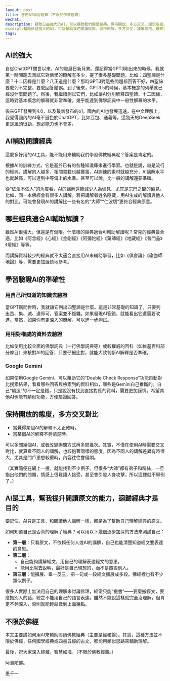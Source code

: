 ```yaml
---
layout: post
title: 善用AI學習經典（不限於佛教經典）
wechat: 
description: 藉助日益強大的AI，可以輔助我們閱讀經典。保持開放，多方交叉，謹慎取捨。最終可以幫助我們，更加高效地閱讀經典。
excerpt:藉助日益強大的AI，可以輔助我們閱讀經典。保持開放，多方交叉，謹慎取捨。最終可以幫助我們，更加高效地閱讀經典。
tags:
---
```


## AI的強大

自從ChatGPT問世以來，AI的發展日新月異。還記得當GPT3剛出來的時候，我就第一時間跑去測試它對佛學的瞭解有多少，提了很多基礎問題，比如：四聖諦是什麼？十二因緣是什麼？八正道是什麼？那時GPT3對這些問題都回答不好，四聖諦要麼列不完整，要麼回答錯誤。到了後來，GPT3.5的時候，基本概念的列舉就已經沒什麼問題了。然後，我繼續測試它們，比如讓AI分別解釋四聖諦、十二因緣，這時對基本概念的解釋就非常準確，幾乎能達到佛學詞典中一般性解釋的水平。

後來GPT發展到4.0，以及最新發布的o1。國內的AI也發展迅速，在中文理解上，我覺得國內的AI毫不遜色於ChatGPT，比如豆包、通義等。這幾天的DeepSeek更是風頭很勁，想必能力也不會差。

## AI輔助閱讀經典

這麼多好用的AI工具，能不能用來輔助我們學習佛教經典呢？答案是肯定的。

根據AI的訓練方式，它是基於已有的各種知識庫來進行學習。也就是說，越是流行的經典，講解的人越多，相關書籍也越豐富，AI訓練的素材就越充分，AI講解水平也就越高，可以達到中等偏上的水準。甚至可以說，比一般的講解還要準確。

從“依法不依人”的角度看，AI的講解還能減少人為偏見，尤其是宗門之間的偏見。比如，同一本佛經會有很多人講解。若把講解者姓名隱藏，用AI生成的解讀與他人的對比，可能會發現AI的講解比一些有名的“大師”“仁波切”更符合經典原意。

## 哪些經典適合AI輔助解讀？

雖然AI很強大，但還是有侷限。什麼樣的經典適合AI輔助解讀呢？常見的經典最合適，比如《阿含經》《心經》《金剛經》《阿彌陀經》《藥師經》《地藏經》《普門品》《壇經》等等。

而講解資料較少的經典就不太適合直接用AI來輔助學習，比如《俱舍論》《瑜伽師地論》等，需要更加謹慎地參考。

## 學習驗證AI的準確性

### 用自己所知道的知識去驗證
當GPT剛問世時，我就讓它列出四聖諦是什麼。這是非常基礎的知識了，只要列出苦、集、滅、道即可，答案並不複雜。如果發現AI答錯，就能看出它還需要改進。當然，如果你有更深入的瞭解，可以進一步測試。

### 用相對權威的資料去驗證
比如使用比較全面的佛學詞典（一行佛學詞典等）或較權威的百科（如維基百科部分條目）來核對AI的回答，只要仔細比對，就能大致判斷AI解釋是否準確。

### Google Gemini
如果使用Google Gemini，可以藉助它的“Double Check Response”功能自動對比搜索結果，看看哪些回答與檢索到的資料相似，哪些是Gemini自己推斷的。自己“編造”的不一定是錯，只是說沒有找到直接對應的資料，需要更加謹慎。希望其他AI也能有類似功能，方便驗證回答。

## 保持開放的態度，多方交叉對比

- 當覺得某個AI的解釋不太正確時。  
- 當某個AI的解釋不夠清楚時。  

可以多問幾個AI，或者改變詢問方式再多問幾次。其實，不僅在使用AI時需要交叉對比，就算看不同人的講解，也該抱著同樣的態度。因為不同人的講解差異有時很大，尤其是門戶思想較重時，內容往往會偏頗。

（其實隨便在網上一搜，就能找到不少例子。但很多“大師”都有弟子和粉絲，一旦指出他們的問題，情感上很難讓人接受，甚至會引發人身攻擊，所以這裡就不舉例了。）

## AI是工具，幫我提升閱讀原文的能力，迴歸經典才是目的

要記住，AI只是工具，和閱讀他人講解一樣，都是為了幫助自己理解經典的原文。

如何知道自己是否真的理解了經典？可以用以下幾個逐步加深的方法來測試自己：

* **第一層**：只看原文，不依賴任何人或AI的講解，自己也能清楚知道經文要表達的意思。  
* **第二層**：  
  - 自己能夠講解經文，用自己的理解表達經文的意思。  
  - 能用比喻去說明，最好是自己現想的，而不是照搬別人。  
* **第三層**：能擴展、舉一反三，把一句或一段經文擴展成多段。佛經裡也有不少類似例子。

很多人實際上無法用自己的理解來討論佛理，經常只能“搬書”——要麼搬經文，要麼搬別人的話，總之不能用自己的語言表達。雖然不能說這樣就完全沒理解，但肯定不夠深入，否則就能輕鬆做到上面幾點。

## 不限於佛經

本文主要講如何用AI來輔助閱讀佛教經典（主要是經和論）。其實，這種方法並不限於佛經，任何國學經典或四書五經的古文，都能用類似思路來輔助理解。

最後，祝大家深入經藏，智慧如海。（不限於佛教經藏。）

阿彌陀佛。

愚千一
